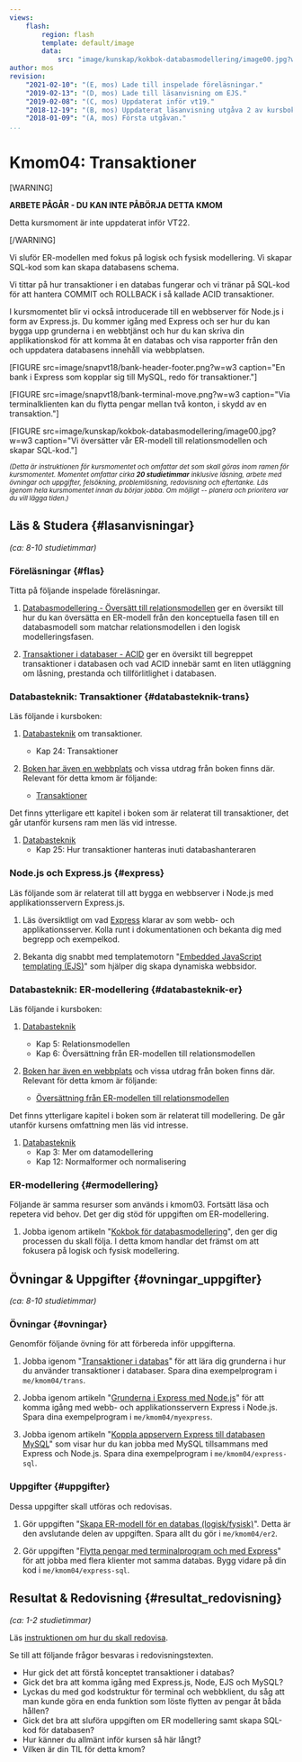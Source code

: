 ```yaml
---
views:
    flash:
        region: flash
        template: default/image
        data:
            src: "image/kunskap/kokbok-databasmodellering/image00.jpg?w=1100&h=300&cf&a=20,0,0,0&f=grayscale"
author: mos
revision:
    "2021-02-10": "(E, mos) Lade till inspelade föreläsningar."
    "2019-02-13": "(D, mos) Lade till läsanvisning om EJS."
    "2019-02-08": "(C, mos) Uppdaterat inför vt19."
    "2018-12-19": "(B, mos) Uppdaterat läsanvisning utgåva 2 av kursbok."
    "2018-01-09": "(A, mos) Första utgåvan."
...
```

Kmom04: Transaktioner
====================================

[WARNING]

**ARBETE PÅGÅR - DU KAN INTE PÅBÖRJA DETTA KMOM**

Detta kursmoment är inte uppdaterat inför VT22.

[/WARNING]

Vi sluför ER-modellen med fokus på logisk och fysisk modellering. Vi skapar SQL-kod som kan skapa databasens schema.

Vi tittar på hur transaktioner i en databas fungerar och vi tränar på SQL-kod för att hantera COMMIT och ROLLBACK i så kallade ACID transaktioner.

I kursmomentet blir vi också introducerade till en webbserver för Node.js i form av Express.js. Du kommer igång med Express och ser hur du kan bygga upp grunderna i en webbtjänst och hur du kan skriva din applikationskod för att komma åt en databas och visa rapporter från den och uppdatera databasens innehåll via webbplatsen.


<!--more-->

[FIGURE src=image/snapvt18/bank-header-footer.png?w=w3 caption="En bank i Express som kopplar sig till MySQL, redo för transaktioner."]

[FIGURE src=image/snapvt18/bank-terminal-move.png?w=w3 caption="Via terminalklienten kan du flytta pengar mellan två konton, i skydd av en transaktion."]

[FIGURE src=image/kunskap/kokbok-databasmodellering/image00.jpg?w=w3 caption="Vi översätter vår ER-modell till relationsmodellen och skapar SQL-kod."]

<small><i>(Detta är instruktionen för kursmomentet och omfattar det som skall göras inom ramen för kursmomentet. Momentet omfattar cirka **20 studietimmar** inklusive läsning, arbete med övningar och uppgifter, felsökning, problemlösning, redovisning och eftertanke. Läs igenom hela kursmomentet innan du börjar jobba. Om möjligt -- planera och prioritera var du vill lägga tiden.)</i></small>



Läs &amp; Studera  {#lasanvisningar}
---------------------------------

*(ca: 8-10 studietimmar)*



### Föreläsningar {#flas}

Titta på följande inspelade föreläsningar.

1. [Databasmodellering - Översätt till relationsmodellen](./../forelasning/oversatt-till-relationsmodellen) ger en översikt till hur du kan översätta en ER-modell från den konceptuella fasen till en databasmodell som matchar relationsmodellen i den logisk modelleringsfasen.

1. [Transaktioner i databaser - ACID](./../forelasning/transaktioner) ger en översikt till begreppet transaktioner i databasen och vad ACID innebär samt en liten utläggning om låsning, prestanda och tillförlitlighet i databasen.



### Databasteknik: Transaktioner {#databasteknik-trans}

Läs följande i kursboken:

1. [Databasteknik](kunskap/boken-databasteknik) om transaktioner.
    * Kap 24: Transaktioner

1. [Boken har även en webbplats](http://www.databasteknik.se/webbkursen/) och vissa utdrag från boken finns där. Relevant för detta kmom är följande:
    * [Transaktioner](http://www.databasteknik.se/webbkursen/transaktioner/index.html)

Det finns ytterligare ett kapitel i boken som är relaterat till transaktioner, det går utanför kursens ram men läs vid intresse.

1. [Databasteknik](kunskap/boken-databasteknik)
    * Kap 25: Hur transaktioner hanteras inuti databashanteraren



### Node.js och Express.js {#express}

Läs följande som är relaterat till att bygga en webbserver i Node.js med applikationsservern Express.js.

1. Läs översiktligt om vad [Express](http://expressjs.com/) klarar av som webb- och applikationsserver. Kolla runt i dokumentationen och bekanta dig med begrepp och exempelkod.

1. Bekanta dig snabbt med templatemotorn "[Embedded JavaScript templating (EJS)](https://ejs.co/)" som hjälper dig skapa dynamiska webbsidor.



### Databasteknik: ER-modellering {#databasteknik-er}

Läs följande i kursboken:

1. [Databasteknik](kunskap/boken-databasteknik)
    * Kap 5: Relationsmodellen
    * Kap 6: Översättning från ER-modellen till relationsmodellen

1. [Boken har även en webbplats](http://www.databasteknik.se/webbkursen/) och vissa utdrag från boken finns där. Relevant för detta kmom är följande:
    * [Översättning från ER-modellen till relationsmodellen](http://www.databasteknik.se/webbkursen/er2relationer/index.html)

Det finns ytterligare kapitel i boken som är relaterat till modellering. De går utanför kursens omfattning men läs vid intresse.

1. [Databasteknik](kunskap/boken-databasteknik)
    * Kap 3: Mer om datamodellering
    * Kap 12: Normalformer och normalisering



### ER-modellering {#ermodellering}

Följande är samma resurser som används i kmom03. Fortsätt läsa och repetera vid behov. Det ger dig stöd för uppgiften om ER-modellering.

1. Jobba igenom artikeln "[Kokbok för databasmodellering](kunskap/kokbok-for-databasmodellering)", den ger dig processen du skall följa. I detta kmom handlar det främst om att fokusera på logisk och fysisk modellering.



Övningar & Uppgifter  {#ovningar_uppgifter}
-------------------------------------------

*(ca: 8-10 studietimmar)*



### Övningar {#ovningar}

Genomför följande övning för att förbereda inför uppgifterna.

1. Jobba igenom "[Transaktioner i databas](kunskap/transaktioner-i-databas)" för att lära dig grunderna i hur du använder transaktioner i databaser. Spara dina exempelprogram i `me/kmom04/trans`.

1. Jobba igenom artikeln "[Grunderna i Express med Node.js](kunskap/grunderna-i-express-med-nodejs)" för att komma igång med webb- och applikationsservern Express i Node.js. Spara dina exempelprogram i `me/kmom04/myexpress`.

1. Jobba igenom artikeln "[Koppla appservern Express till databasen MySQL](kunskap/koppla-appservern-express-till-databasen-mysql)" som visar hur du kan jobba med MySQL tillsammans med Express och Node.js. Spara dina exempelprogram i `me/kmom04/express-sql`.


<!--
1. Update transaktions (new article) with document on Isolation levels and Dirty reads and Deadlock. Eventuell klient för att testa låsning? https://docs.google.com/document/d/15k4XbQxNOpJp-sqxwWX-FmG8UyerGSF36YDerSelbBc/preview (nja, lite överkurs, bättre att förenkla kursen lite)

1. SQL injections (web)
-->



### Uppgifter {#uppgifter}

Dessa uppgifter skall utföras och redovisas.

1. Gör uppgiften "[Skapa ER-modell för en databas (logisk/fysisk)](uppgift/skapa-er-modell-for-en-databas-logisk-fysisk)". Detta är den avslutande delen av uppgiften. Spara allt du gör i `me/kmom04/er2`.

1. Gör uppgiften "[Flytta pengar med terminalprogram och med Express](uppgift/flytta-pengar-med-terminal-program-och-med-express)" för att jobba med flera klienter mot samma databas. Bygg vidare på din kod i `me/kmom04/express-sql`.



Resultat & Redovisning  {#resultat_redovisning}
-----------------------------------------------

*(ca: 1-2 studietimmar)*

Läs [instruktionen om hur du skall redovisa](./../redovisa).

Se till att följande frågor besvaras i redovisningstexten.

* Hur gick det att förstå konceptet transaktioner i databas?
* Gick det bra att komma igång med Express.js, Node, EJS och MySQL?
* Lyckas du med god kodstruktur för terminal och webbklient, du såg att man kunde göra en enda funktion som löste flytten av pengar åt båda hållen?
* Gick det bra att sluföra uppgiften om ER modellering samt skapa SQL-kod för databasen?
* Hur känner du allmänt inför kursen så här långt?
* Vilken är din TIL för detta kmom?
